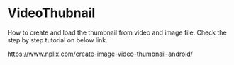 # VideoThubnail
How to create and load the thumbnail from video and image file.
Check the step by step tutorial on below link.

https://www.nplix.com/create-image-video-thumbnail-android/
